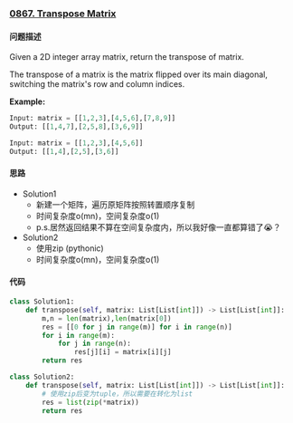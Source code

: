 ### [0867. Transpose Matrix](https://leetcode-cn.com/problems/miao/)

#### 问题描述
Given a 2D integer array matrix, return the transpose of matrix.

The transpose of a matrix is the matrix flipped over its main diagonal, switching the matrix's row and column indices.

**Example:**
```python
Input: matrix = [[1,2,3],[4,5,6],[7,8,9]]
Output: [[1,4,7],[2,5,8],[3,6,9]]
```
```python
Input: matrix = [[1,2,3],[4,5,6]]
Output: [[1,4],[2,5],[3,6]]
```

#### 思路
- Solution1
    - 新建一个矩阵，遍历原矩阵按照转置顺序复制
    - 时间复杂度o(mn)，空间复杂度o(1)
    - p.s.居然返回结果不算在空间复杂度内，所以我好像一直都算错了😭？
- Solution2
    - 使用zip (pythonic)
    - 时间复杂度o(mn)，空间复杂度o(1)
#### 代码

```python
class Solution1:
    def transpose(self, matrix: List[List[int]]) -> List[List[int]]:
        m,n = len(matrix),len(matrix[0])
        res = [[0 for j in range(m)] for i in range(n)]
        for i in range(m):
            for j in range(n):
                res[j][i] = matrix[i][j]
        return res
```
```python
class Solution2:
    def transpose(self, matrix: List[List[int]]) -> List[List[int]]:
        # 使用zip后变为tuple，所以需要在转化为list
        res = list(zip(*matrix))
        return res
```